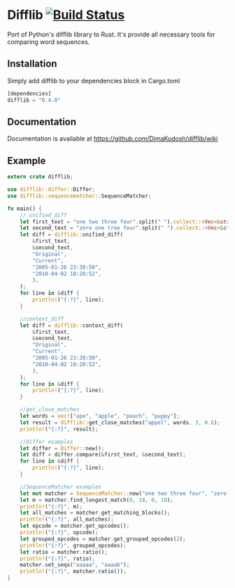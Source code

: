 # Difflib [![Build Status](https://travis-ci.org/DimaKudosh/difflib.svg?branch=master)](https://travis-ci.org/DimaKudosh/difflib)

Port of Python's difflib library to Rust.
It's provide all necessary tools for comparing word sequences.

## Installation
Simply add difflib to your dependencies block in Cargo.toml

```rust
[dependencies]
difflib = "0.4.0"
```

## Documentation
Documentation is available at https://github.com/DimaKudosh/difflib/wiki

## Example
```rust
extern crate difflib;

use difflib::differ::Differ;
use difflib::sequencematcher::SequenceMatcher;

fn main() {
    // unified_diff
    let first_text = "one two three four".split(" ").collect::<Vec<&str>>();
    let second_text = "zero one tree four".split(" ").collect::<Vec<&str>>();
    let diff = difflib::unified_diff(
        &first_text,
        &second_text,
        "Original",
        "Current",
        "2005-01-26 23:30:50",
        "2010-04-02 10:20:52",
        3,
    );
    for line in &diff {
        println!("{:?}", line);
    }

    //context_diff
    let diff = difflib::context_diff(
        &first_text,
        &second_text,
        "Original",
        "Current",
        "2005-01-26 23:30:50",
        "2010-04-02 10:20:52",
        3,
    );
    for line in &diff {
        println!("{:?}", line);
    }

    //get_close_matches
    let words = vec!["ape", "apple", "peach", "puppy"];
    let result = difflib::get_close_matches("appel", words, 3, 0.6);
    println!("{:?}", result);

    //Differ examples
    let differ = Differ::new();
    let diff = differ.compare(&first_text, &second_text);
    for line in &diff {
        println!("{:?}", line);
    }

    //SequenceMatcher examples
    let mut matcher = SequenceMatcher::new("one two three four", "zero one tree four");
    let m = matcher.find_longest_match(0, 18, 0, 18);
    println!("{:?}", m);
    let all_matches = matcher.get_matching_blocks();
    println!("{:?}", all_matches);
    let opcode = matcher.get_opcodes();
    println!("{:?}", opcode);
    let grouped_opcodes = matcher.get_grouped_opcodes(2);
    println!("{:?}", grouped_opcodes);
    let ratio = matcher.ratio();
    println!("{:?}", ratio);
    matcher.set_seqs("aaaaa", "aaaab");
    println!("{:?}", matcher.ratio());
}
```
